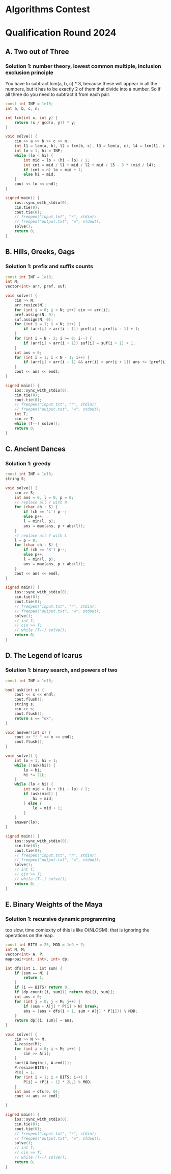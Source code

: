 # Algorithms Contest

# Qualification Round 2024

## A. Two out of Three

### Solution 1:  number theory, lowest common multiple, inclusion exclusion principle

You have to subtract lcm(a, b, c) * 3, because these will appear in all the numbers, but it has to be exactly 2 of them that divide into a number.  So if all three do you need to subtract it from each pair.

```cpp
const int INF = 1e18;
int a, b, c, n;

int lcm(int x, int y) {
    return (x / gcd(x, y)) * y;
}

void solve() {
    cin >> a >> b >> c >> n;
    int l1 = lcm(a, b), l2 = lcm(b, c), l3 = lcm(a, c), l4 = lcm(l1, c);
    int lo = 1, hi = INF;
    while (lo < hi) {
        int mid = lo + (hi - lo) / 2;
        int cnt = mid / l1 + mid / l2 + mid / l3 - 3 * (mid / l4);
        if (cnt < n) lo = mid + 1;
        else hi = mid;
    }
    cout << lo << endl;
}

signed main() {
    ios::sync_with_stdio(0);
    cin.tie(0);
    cout.tie(0);
    // freopen("input.txt", "r", stdin);
    // freopen("output.txt", "w", stdout);
    solve();
    return 0;
}

```

## B. Hills, Greeks, Gags

### Solution 1:  prefix and suffix counts

```cpp
const int INF = 1e18;
int N;
vector<int> arr, pref, suf;

void solve() {
    cin >> N;
    arr.resize(N);
    for (int i = 0; i < N; i++) cin >> arr[i];
    pref.assign(N, 0);
    suf.assign(N, 0);
    for (int i = 1; i < N; i++) {
        if (arr[i] > arr[i - 1]) pref[i] = pref[i - 1] + 1;
    }
    for (int i = N - 2; i >= 0; i--) {
        if (arr[i] > arr[i + 1]) suf[i] = suf[i + 1] + 1;
    }
    int ans = 0;
    for (int i = 1; i < N - 1; i++) {
        if (arr[i] > arr[i - 1] && arr[i] > arr[i + 1]) ans += (pref[i] * suf[i]);
    }
    cout << ans << endl;
}

signed main() {
    ios::sync_with_stdio(0);
    cin.tie(0);
    cout.tie(0);
    // freopen("input.txt", "r", stdin);
    // freopen("output.txt", "w", stdout);
    int T;
    cin >> T;
    while (T--) solve();
    return 0;
}
```

## C. Ancient Dances

### Solution 1:  greedy

```cpp
const int INF = 1e18;
string S;

void solve() {
    cin >> S;
    int ans = 0, l = 0, p = 0;
    // replace all ? with R
    for (char ch : S) {
        if (ch == 'L') p--;
        else p++;
        l = min(l, p);
        ans = max(ans, p + abs(l));
    }
    // replace all ? with L
    l = p = 0;
    for (char ch : S) {
        if (ch == 'R') p--;
        else p++;
        l = min(l, p);
        ans = max(ans, p + abs(l));
    }
    cout << ans << endl;
}

signed main() {
    ios::sync_with_stdio(0);
    cin.tie(0);
    cout.tie(0);
    // freopen("input.txt", "r", stdin);
    // freopen("output.txt", "w", stdout);
    solve();
    // int T;
    // cin >> T;
    // while (T--) solve();
    return 0;
}
```

## D. The Legend of Icarus

### Solution 1:  binary search, and powers of two

```cpp
const int INF = 1e18;

bool ask(int x) {
    cout << x << endl;
    cout.flush();
    string s;
    cin >> s;
    cout.flush();
    return s == "ok";
}

void answer(int x) {
    cout << "! " << x << endl;
    cout.flush();
}

void solve() {
    int lo = 1, hi = 1;
    while (!ask(hi)) {
        lo = hi;
        hi *= 2LL;
    }
    while (lo < hi) {
        int mid = lo + (hi - lo) / 2;
        if (ask(mid)) {
            hi = mid;
        } else {
            lo = mid + 1;
        }
    }
    answer(lo);
}

signed main() {
    ios::sync_with_stdio(0);
    cin.tie(0);
    cout.tie(0);
    // freopen("input.txt", "r", stdin);
    // freopen("output.txt", "w", stdout);
    solve();
    // int T;
    // cin >> T;
    // while (T--) solve();
    return 0;
}
```

## E. Binary Weights of the Maya

### Solution 1:  recursive dynamic programming

too slow, time comlexity of this is like O(N*LOG*M).  that is ignoring the operations on the map.  

```cpp
const int BITS = 25, MOD = 1e9 + 7;
int N, M;
vector<int> A, P;
map<pair<int, int>, int> dp;

int dfs(int i, int sum) {
    if (sum == N) {
        return 1;
    }
    if (i == BITS) return 0;
    if (dp.count({i, sum})) return dp[{i, sum}];
    int ans = 0;
    for (int j = 0; j < M; j++) {
        if (sum + A[j] * P[i] > N) break;
        ans = (ans + dfs(i + 1, sum + A[j] * P[i])) % MOD;
    }
    return dp[{i, sum}] = ans;
}

void solve() {
    cin >> N >> M;
    A.resize(M);
    for (int i = 0; i < M; i++) {
        cin >> A[i];
    }
    sort(A.begin(), A.end());
    P.resize(BITS);
    P[0] = 1;
    for (int i = 1; i < BITS; i++) {
        P[i] = (P[i - 1] * 2LL) % MOD;
    }
    int ans = dfs(0, 0);
    cout << ans << endl;

}

signed main() {
    ios::sync_with_stdio(0);
    cin.tie(0);
    cout.tie(0);
    // freopen("input.txt", "r", stdin);
    // freopen("output.txt", "w", stdout);
    solve();
    // int T;
    // cin >> T;
    // while (T--) solve();
    return 0;
}
```